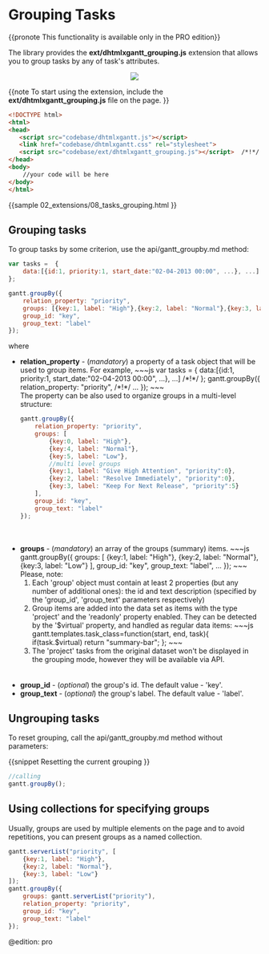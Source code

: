 Grouping Tasks
=========================

{{pronote This functionality is available only in the PRO edition}}

The library provides the **ext/dhtmlxgantt_grouping.js** extension that allows you to group tasks by any of task's attributes.

<div style="text-align:center;"><img src="desktop/grouping_tasks.png"/></div>


{{note
To start using the extension, include the **ext/dhtmlxgantt_grouping.js** file on the page.
}}


~~~html
<!DOCTYPE html>
<html>
<head>
   <script src="codebase/dhtmlxgantt.js"></script>   
   <link href="codebase/dhtmlxgantt.css" rel="stylesheet">   
   <script src="codebase/ext/dhtmlxgantt_grouping.js"></script>  /*!*/
</head>
<body>
    //your code will be here
</body>
</html>
~~~
{{sample
02_extensions/08_tasks_grouping.html
}}

Grouping tasks
-----------------------------------------------------
To group tasks by some criterion, use the api/gantt_groupby.md method: 

~~~js
var tasks =  {
	data:[{id:1, priority:1, start_date:"02-04-2013 00:00", ...}, ...] 
};

gantt.groupBy({
	relation_property: "priority",
	groups: [{key:1, label: "High"},{key:2, label: "Normal"},{key:3, label: "Low"}],
	group_id: "key",
	group_text: "label"
});
~~~

where 


<ul>
	<li> <b>relation_property</b> - (<i>mandatory</i>) a property of a task object that will be used to group items. For example, 
~~~js
var tasks =  {
	data:[{id:1, priority:1, start_date:"02-04-2013 00:00", ...}, ...] /*!*/
};
gantt.groupBy({
	relation_property: "priority", /*!*/
	...
});
~~~
<br>
The property can be also used to organize groups in a multi-level structure:

~~~js
gantt.groupBy({
	relation_property: "priority",
	groups: [
    	{key:0, label: "High"},
		{key:4, label: "Normal"},
		{key:5, label: "Low"},
		//multi level groups
		{key:1, label: "Give High Attention", "priority":0},
		{key:2, label: "Resolve Immediately", "priority":0},
		{key:3, label: "Keep For Next Release", "priority":5}
    ],
    group_id: "key",
	group_text: "label"
});
~~~        
<br>
<br>
</li>
    <li><b>groups</b> - (<i>mandatory</i>) an array of the groups (summary) items. 
~~~js
gantt.groupBy({
	groups: [
    	{key:1, label: "High"}, 
        {key:2, label: "Normal"},
        {key:3, label: "Low"}
    ],
	group_id: "key",
	group_text: "label",
    ...
});
~~~    
Please, note:
<ol>
	<li>Each 'group' object must contain at least 2 properties (but any number of additional ones): the id and text description (specified by the 'group_id', 'group_text' parameters respectively)</li>
    <li>Group items are added into the data set as items with the type 'project' and the 'readonly' property enabled. They can be detected by the '$virtual' property, and handled as regular data items:
~~~js
gantt.templates.task_class=function(start, end, task){
	if(task.$virtual)
	return "summary-bar";
};
~~~
    </li>
    <li>The 'project' tasks from the original dataset won't be displayed in the grouping mode, however they will be available via API.</li>
</ol>
    </li>
    <br>
	<br>
    <li><b>group_id</b> - (<i>optional</i>) the group's id. The default value - 'key'.  </li>
     <li><b>group_text</b> - (<i>optional</i>) the group's label. The default value - 'label'.  </li>
</ul>


Ungrouping tasks
------------------------------

To reset grouping, call the api/gantt_groupby.md method without parameters:

{{snippet
Resetting the current grouping
}}
~~~js
//calling  
gantt.groupBy();
~~~

Using collections for specifying groups
------------------------------------------

Usually, groups are used by multiple elements on the page and to avoid repetitions, you can present groups as a named collection.

~~~js
gantt.serverList("priority", [
    {key:1, label: "High"},
    {key:2, label: "Normal"},
    {key:3, label: "Low"}
]);
gantt.groupBy({
    groups: gantt.serverList("priority"),
    relation_property: "priority",
    group_id: "key",
    group_text: "label"
});
~~~


@edition: pro




